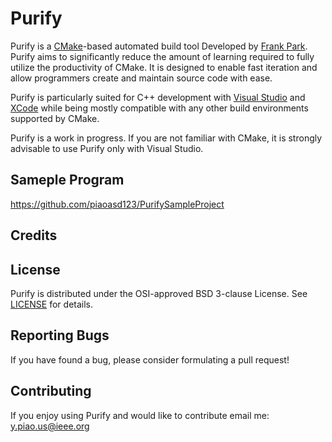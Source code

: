 Purify
=====

Purify is a [CMake](http://www.cmake.org/)-based automated build tool Developed by [Frank Park](https://www.linkedin.com/profile/view?id=365243381). Purify aims to significantly reduce the amount of learning required to fully utilize the productivity of CMake. It is designed to enable fast iteration and allow programmers create and maintain source code with ease.

Purify is particularly suited for C++ development with [Visual Studio](http://www.visualstudio.com/) and [XCode](https://developer.apple.com/xcode/) while being mostly compatible with any other build environments supported by CMake.

Purify is a work in progress. If you are not familiar with CMake, it is strongly advisable to use Purify only with Visual Studio.

Sameple Program
---------------
https://github.com/piaoasd123/PurifySampleProject

Credits
-------



License
-------

Purify is distributed under the OSI-approved BSD 3-clause License.
See [LICENSE](https://raw.github.com/piaoasd123/CMake/master/LICENSE) for details.

Reporting Bugs
--------------

If you have found a bug, please consider formulating a pull request!

Contributing
------------

If you enjoy using Purify and would like to contribute email me: y.piao.us@ieee.org
